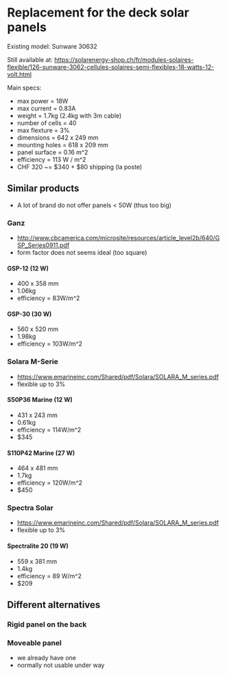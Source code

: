 # Replacement for the deck solar panels

Existing model: Sunware 30632

Still available at:
https://solarenergy-shop.ch/fr/modules-solaires-flexible/126-sunware-3062-cellules-solaires-semi-flexibles-18-watts-12-volt.html

Main specs:
  - max power = 18W
  - max current = 0.83A
  - weight = 1.7kg (2.4kg with 3m cable)
  - number of cells = 40
  - max flexture = 3%
  - dimensions = 642 x 249 mm
  - mounting holes = 618 x 209 mm
  - panel surface = 0.16 m^2
  - efficiency = 113 W / m^2
  - CHF 320 ~= $340 + $80 shipping (la poste)

## Similar products

  - A lot of brand do not offer panels < 50W (thus too big)
### Ganz

  - http://www.cbcamerica.com/microsite/resources/article_level2b/640/GSP_Series0911.pdf
  - form factor does not seems ideal (too square)

#### GSP-12 (12 W)
  - 400 x 358 mm
  - 1.06kg
  - efficiency = 83W/m^2

#### GSP-30 (30 W)
  - 560 x 520 mm
  - 1.98kg
  - efficiency = 103W/m^2

### Solara M-Serie

  - https://www.emarineinc.com/Shared/pdf/Solara/SOLARA_M_series.pdf
  - flexible up to 3%

#### S50P36 Marine (12 W)
  - 431 x 243 mm
  - 0.61kg
  - efficiency = 114W/m^2
  - $345

#### S110P42 Marine (27 W)
  - 464 x 481 mm
  - 1.7kg
  - efficiency = 120W/m^2
  - $450

### Spectra Solar

  - https://www.emarineinc.com/Shared/pdf/Solara/SOLARA_M_series.pdf
  - flexible up to 3%

#### Spectralite 20 (19 W)
  - 559 x 381 mm
  - 1.4kg
  - efficiency = 89 W/m^2
  - $209


## Different alternatives

### Rigid panel on the back

### Moveable panel 

  - we already have one
  - normally not usable under way
